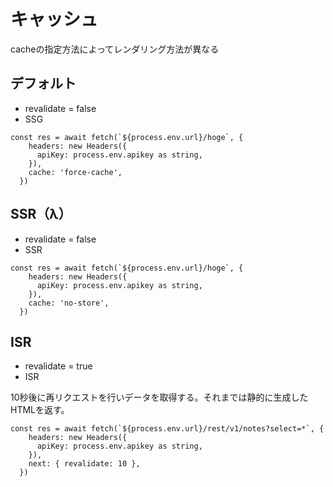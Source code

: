 # キャッシュ

cacheの指定方法によってレンダリング方法が異なる

## デフォルト

- revalidate = false
- SSG

```tsx
const res = await fetch(`${process.env.url}/hoge`, {
    headers: new Headers({
      apiKey: process.env.apikey as string,
    }),
    cache: 'force-cache',
  })
```

## SSR（λ）

- revalidate = false
- SSR

```tsx
const res = await fetch(`${process.env.url}/hoge`, {
    headers: new Headers({
      apiKey: process.env.apikey as string,
    }),
    cache: 'no-store',
  })
```

## ISR

- revalidate = true
- ISR

10秒後に再リクエストを行いデータを取得する。それまでは静的に生成したHTMLを返す。

```tsx
const res = await fetch(`${process.env.url}/rest/v1/notes?select=*`, {
    headers: new Headers({
      apiKey: process.env.apikey as string,
    }),
    next: { revalidate: 10 },
  })
```
